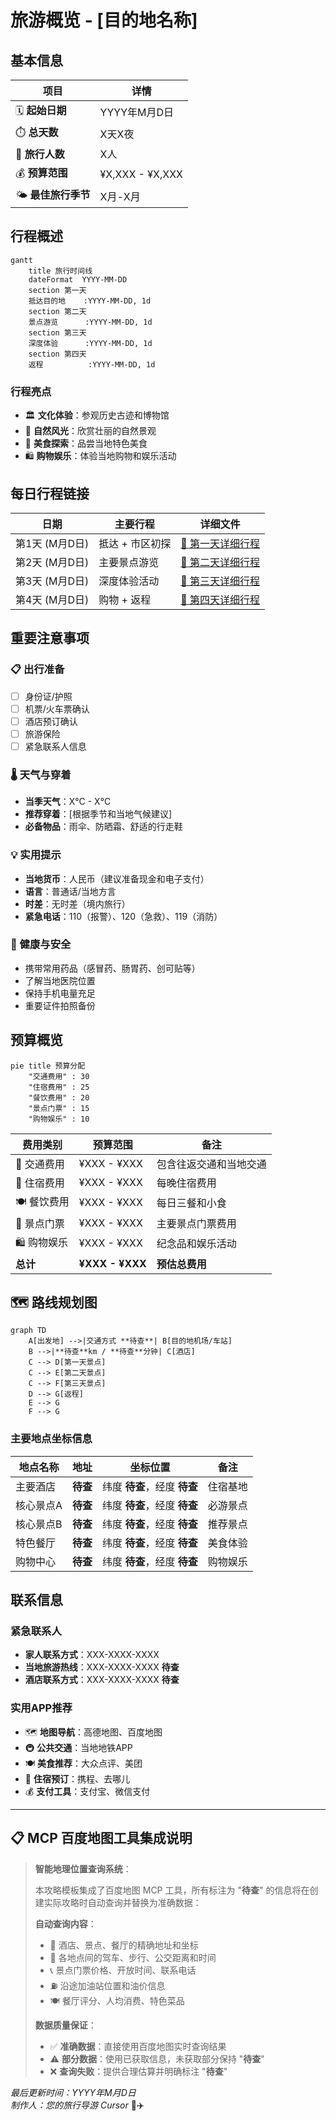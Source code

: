 # 旅游概览 - [目的地名称]

## 基本信息

| 项目 | 详情 |
|------|------|
| 🗓️ **起始日期** | YYYY年M月D日 |
| ⏱️ **总天数** | X天X夜 |
| 👥 **旅行人数** | X人 |
| 💰 **预算范围** | ¥X,XXX - ¥X,XXX |
| 🌤️ **最佳旅行季节** | X月-X月 |

## 行程概述

```mermaid
gantt
    title 旅行时间线
    dateFormat  YYYY-MM-DD
    section 第一天
    抵达目的地    :YYYY-MM-DD, 1d
    section 第二天
    景点游览      :YYYY-MM-DD, 1d
    section 第三天
    深度体验      :YYYY-MM-DD, 1d
    section 第四天
    返程          :YYYY-MM-DD, 1d
```

### 行程亮点
- 🏛️ **文化体验**：参观历史古迹和博物馆
- 🌄 **自然风光**：欣赏壮丽的自然景观
- 🍜 **美食探索**：品尝当地特色美食
- 🛍️ **购物娱乐**：体验当地购物和娱乐活动

## 每日行程链接

| 日期 | 主要行程 | 详细文件 |
|------|----------|----------|
| 第1天 (M月D日) | 抵达 + 市区初探 | [📅 第一天详细行程](./%5B地区名称%5D旅游攻略/YYYY-MM-DD-第一天.md) |
| 第2天 (M月D日) | 主要景点游览 | [📅 第二天详细行程](./%5B地区名称%5D旅游攻略/YYYY-MM-DD-第二天.md) |
| 第3天 (M月D日) | 深度体验活动 | [📅 第三天详细行程](./%5B地区名称%5D旅游攻略/YYYY-MM-DD-第三天.md) |
| 第4天 (M月D日) | 购物 + 返程 | [📅 第四天详细行程](./%5B地区名称%5D旅游攻略/YYYY-MM-DD-第四天.md) |

## 重要注意事项

### 📋 出行准备
- [ ] 身份证/护照
- [ ] 机票/火车票确认
- [ ] 酒店预订确认
- [ ] 旅游保险
- [ ] 紧急联系人信息

### 🌡️ 天气与穿着
- **当季天气**：X°C - X°C
- **推荐穿着**：[根据季节和当地气候建议]
- **必备物品**：雨伞、防晒霜、舒适的行走鞋

### 💡 实用提示
- **当地货币**：人民币（建议准备现金和电子支付）
- **语言**：普通话/当地方言
- **时差**：无时差（境内旅行）
- **紧急电话**：110（报警）、120（急救）、119（消防）

### 🏥 健康与安全
- 携带常用药品（感冒药、肠胃药、创可贴等）
- 了解当地医院位置
- 保持手机电量充足
- 重要证件拍照备份

## 预算概览

```mermaid
pie title 预算分配
    "交通费用" : 30
    "住宿费用" : 25
    "餐饮费用" : 20
    "景点门票" : 15
    "购物娱乐" : 10
```

| 费用类别 | 预算范围 | 备注 |
|----------|----------|------|
| 🚗 交通费用 | ¥XXX - ¥XXX | 包含往返交通和当地交通 |
| 🏨 住宿费用 | ¥XXX - ¥XXX | 每晚住宿费用 |
| 🍽️ 餐饮费用 | ¥XXX - ¥XXX | 每日三餐和小食 |
| 🎫 景点门票 | ¥XXX - ¥XXX | 主要景点门票费用 |
| 🛍️ 购物娱乐 | ¥XXX - ¥XXX | 纪念品和娱乐活动 |
| **总计** | **¥XXX - ¥XXX** | **预估总费用** |

## 🗺️ 路线规划图

```mermaid
graph TD
    A[出发地] -->|交通方式 **待查**| B[目的地机场/车站]
    B -->|**待查**km / **待查**分钟| C[酒店]
    C --> D[第一天景点]
    C --> E[第二天景点]
    C --> F[第三天景点]
    D --> G[返程]
    E --> G
    F --> G
```

### 主要地点坐标信息
| 地点名称 | 地址 | 坐标位置 | 备注 |
|----------|------|----------|------|
| 主要酒店 | **待查** | 纬度 **待查**，经度 **待查** | 住宿基地 |
| 核心景点A | **待查** | 纬度 **待查**，经度 **待查** | 必游景点 |
| 核心景点B | **待查** | 纬度 **待查**，经度 **待查** | 推荐景点 |
| 特色餐厅 | **待查** | 纬度 **待查**，经度 **待查** | 美食体验 |
| 购物中心 | **待查** | 纬度 **待查**，经度 **待查** | 购物娱乐 |

## 联系信息

### 紧急联系人
- **家人联系方式**：XXX-XXXX-XXXX
- **当地旅游热线**：XXX-XXXX-XXXX **待查**
- **酒店联系方式**：XXX-XXXX-XXXX **待查**

### 实用APP推荐
- 🗺️ **地图导航**：高德地图、百度地图
- 🚇 **公共交通**：当地地铁APP
- 🍽️ **美食推荐**：大众点评、美团
- 🏨 **住宿预订**：携程、去哪儿
- 💰 **支付工具**：支付宝、微信支付

---

## 📋 MCP 百度地图工具集成说明

> **智能地理位置查询系统**：
> 
> 本攻略模板集成了百度地图 MCP 工具，所有标注为 "**待查**" 的信息将在创建实际攻略时自动查询并替换为准确数据：
> 
> **自动查询内容**：
> - 🏨 酒店、景点、餐厅的精确地址和坐标
> - 🚗 各地点间的驾车、步行、公交距离和时间
> - 📞 景点门票价格、开放时间、联系电话
> - ⛽ 沿途加油站位置和油价信息
> - 🍽️ 餐厅评分、人均消费、特色菜品
> 
> **数据质量保证**：
> - ✅ **准确数据**：直接使用百度地图实时查询结果
> - ⚠️ **部分数据**：使用已获取信息，未获取部分保持 "**待查**"
> - ❌ **查询失败**：提供合理估算并明确标注 "**待查**"

*最后更新时间：YYYY年M月D日*  
*制作人：您的旅行导游 Cursor* 🧳✈️ 